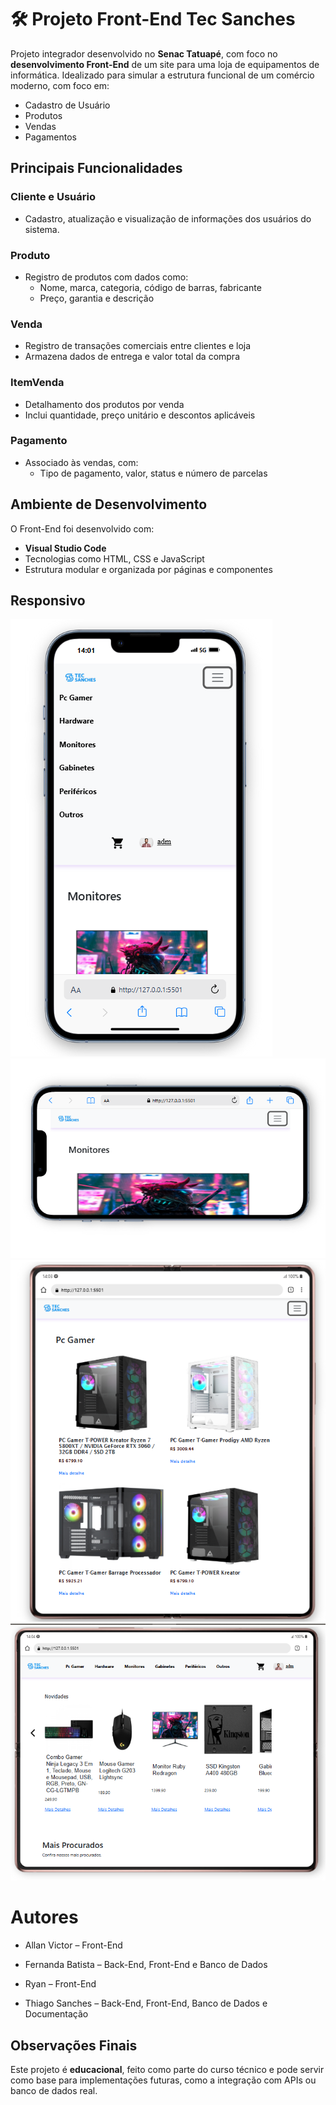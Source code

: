 # 🛠️ Projeto Front-End Tec Sanches

Projeto integrador desenvolvido no **Senac Tatuapé**, com foco no **desenvolvimento Front-End** de um site para uma loja de equipamentos de informática. Idealizado para simular a estrutura funcional de um comércio moderno, com foco em:

- Cadastro de Usuário
- Produtos
- Vendas
- Pagamentos

## Principais Funcionalidades

### Cliente e Usuário
- Cadastro, atualização e visualização de informações dos usuários do sistema.

### Produto
- Registro de produtos com dados como:
  - Nome, marca, categoria, código de barras, fabricante
  - Preço, garantia e descrição

### Venda
- Registro de transações comerciais entre clientes e loja
- Armazena dados de entrega e valor total da compra

### ItemVenda
- Detalhamento dos produtos por venda
- Inclui quantidade, preço unitário e descontos aplicáveis

### Pagamento
- Associado às vendas, com:
  - Tipo de pagamento, valor, status e número de parcelas


## Ambiente de Desenvolvimento

O Front-End foi desenvolvido com:

- **Visual Studio Code**
- Tecnologias como HTML, CSS e JavaScript
- Estrutura modular e organizada por páginas e componentes

## Responsivo
![Mobile](img/responsivo.PNG)  ![Mobile Deitado](img/responsivodeitado.PNG)
![Tablet](img/tablet.PNG)  ![Tablet Deitado](img/tabletdeitado.PNG)

# Autores
* Allan Victor – Front-End

* Fernanda Batista – Back-End, Front-End e Banco de Dados

* Ryan – Front-End

* Thiago Sanches – Back-End, Front-End, Banco de Dados e Documentação

## Observações Finais

Este projeto é **educacional**, feito como parte do curso técnico e pode servir como base para implementações futuras, como a integração com APIs ou banco de dados real.

